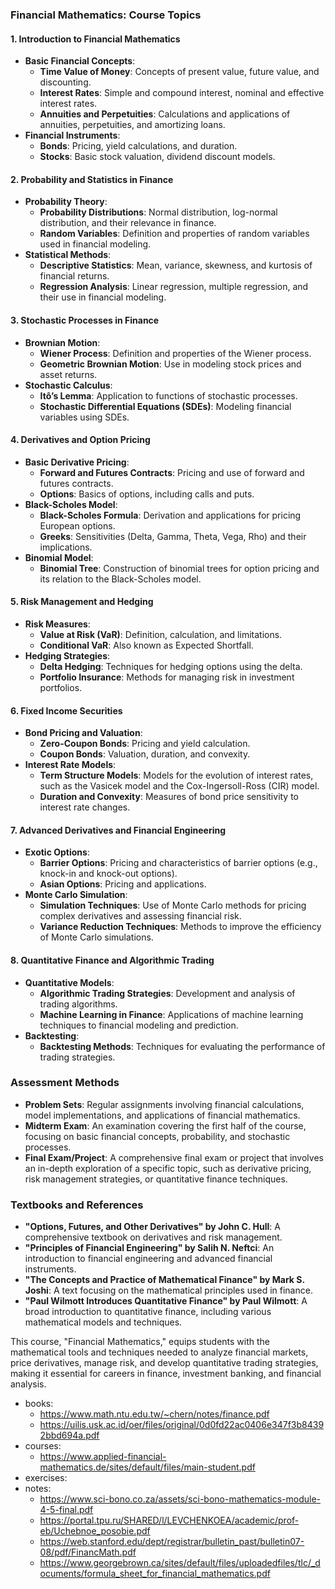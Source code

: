 ### **Financial Mathematics: Course Topics**

#### **1. Introduction to Financial Mathematics**
- **Basic Financial Concepts**:
  - **Time Value of Money**: Concepts of present value, future value, and discounting.
  - **Interest Rates**: Simple and compound interest, nominal and effective interest rates.
  - **Annuities and Perpetuities**: Calculations and applications of annuities, perpetuities, and amortizing loans.
- **Financial Instruments**:
  - **Bonds**: Pricing, yield calculations, and duration.
  - **Stocks**: Basic stock valuation, dividend discount models.

#### **2. Probability and Statistics in Finance**
- **Probability Theory**:
  - **Probability Distributions**: Normal distribution, log-normal distribution, and their relevance in finance.
  - **Random Variables**: Definition and properties of random variables used in financial modeling.
- **Statistical Methods**:
  - **Descriptive Statistics**: Mean, variance, skewness, and kurtosis of financial returns.
  - **Regression Analysis**: Linear regression, multiple regression, and their use in financial modeling.

#### **3. Stochastic Processes in Finance**
- **Brownian Motion**:
  - **Wiener Process**: Definition and properties of the Wiener process.
  - **Geometric Brownian Motion**: Use in modeling stock prices and asset returns.
- **Stochastic Calculus**:
  - **Itô’s Lemma**: Application to functions of stochastic processes.
  - **Stochastic Differential Equations (SDEs)**: Modeling financial variables using SDEs.

#### **4. Derivatives and Option Pricing**
- **Basic Derivative Pricing**:
  - **Forward and Futures Contracts**: Pricing and use of forward and futures contracts.
  - **Options**: Basics of options, including calls and puts.
- **Black-Scholes Model**:
  - **Black-Scholes Formula**: Derivation and applications for pricing European options.
  - **Greeks**: Sensitivities (Delta, Gamma, Theta, Vega, Rho) and their implications.
- **Binomial Model**:
  - **Binomial Tree**: Construction of binomial trees for option pricing and its relation to the Black-Scholes model.

#### **5. Risk Management and Hedging**
- **Risk Measures**:
  - **Value at Risk (VaR)**: Definition, calculation, and limitations.
  - **Conditional VaR**: Also known as Expected Shortfall.
- **Hedging Strategies**:
  - **Delta Hedging**: Techniques for hedging options using the delta.
  - **Portfolio Insurance**: Methods for managing risk in investment portfolios.

#### **6. Fixed Income Securities**
- **Bond Pricing and Valuation**:
  - **Zero-Coupon Bonds**: Pricing and yield calculation.
  - **Coupon Bonds**: Valuation, duration, and convexity.
- **Interest Rate Models**:
  - **Term Structure Models**: Models for the evolution of interest rates, such as the Vasicek model and the Cox-Ingersoll-Ross (CIR) model.
  - **Duration and Convexity**: Measures of bond price sensitivity to interest rate changes.

#### **7. Advanced Derivatives and Financial Engineering**
- **Exotic Options**:
  - **Barrier Options**: Pricing and characteristics of barrier options (e.g., knock-in and knock-out options).
  - **Asian Options**: Pricing and applications.
- **Monte Carlo Simulation**:
  - **Simulation Techniques**: Use of Monte Carlo methods for pricing complex derivatives and assessing financial risk.
  - **Variance Reduction Techniques**: Methods to improve the efficiency of Monte Carlo simulations.

#### **8. Quantitative Finance and Algorithmic Trading**
- **Quantitative Models**:
  - **Algorithmic Trading Strategies**: Development and analysis of trading algorithms.
  - **Machine Learning in Finance**: Applications of machine learning techniques to financial modeling and prediction.
- **Backtesting**:
  - **Backtesting Methods**: Techniques for evaluating the performance of trading strategies.

### **Assessment Methods**
- **Problem Sets**: Regular assignments involving financial calculations, model implementations, and applications of financial mathematics.
- **Midterm Exam**: An examination covering the first half of the course, focusing on basic financial concepts, probability, and stochastic processes.
- **Final Exam/Project**: A comprehensive final exam or project that involves an in-depth exploration of a specific topic, such as derivative pricing, risk management strategies, or quantitative finance techniques.

### **Textbooks and References**
- **"Options, Futures, and Other Derivatives" by John C. Hull**: A comprehensive textbook on derivatives and risk management.
- **"Principles of Financial Engineering" by Salih N. Neftci**: An introduction to financial engineering and advanced financial instruments.
- **"The Concepts and Practice of Mathematical Finance" by Mark S. Joshi**: A text focusing on the mathematical principles used in finance.
- **"Paul Wilmott Introduces Quantitative Finance" by Paul Wilmott**: A broad introduction to quantitative finance, including various mathematical models and techniques.

This course, "Financial Mathematics," equips students with the mathematical tools and techniques needed to analyze financial markets, price derivatives, manage risk, and develop quantitative trading strategies, making it essential for careers in finance, investment banking, and financial analysis.

- books: 
    - https://www.math.ntu.edu.tw/~chern/notes/finance.pdf
    - https://uilis.usk.ac.id/oer/files/original/0d0fd22ac0406e347f3b84392bbd694a.pdf
- courses:
    - https://www.applied-financial-mathematics.de/sites/default/files/main-student.pdf
- exercises:
- notes:
    - https://www.sci-bono.co.za/assets/sci-bono-mathematics-module-4-5-final.pdf
    - https://portal.tpu.ru/SHARED/l/LEVCHENKOEA/academic/prof-eb/Uchebnoe_posobie.pdf
    - https://web.stanford.edu/dept/registrar/bulletin_past/bulletin07-08/pdf/FinancMath.pdf
    - https://www.georgebrown.ca/sites/default/files/uploadedfiles/tlc/_documents/formula_sheet_for_financial_mathematics.pdf